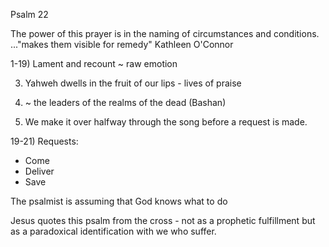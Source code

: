 Psalm 22

The power of this prayer is in the naming of circumstances and conditions.
..."makes them visible for remedy" Kathleen O'Connor


1-19) Lament and recount ~ raw emotion

3) Yahweh dwells in the fruit of our lips - lives of praise


12) ~ the leaders of the realms of the dead (Bashan)


19) We make it over halfway through the song before a request is made.

19-21) Requests:
- Come
- Deliver
- Save

The psalmist is assuming that God knows what to do 


Jesus quotes this psalm from the cross - not as a prophetic fulfillment but as a paradoxical identification with we who suffer.
